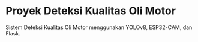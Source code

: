 # Proyek Deteksi Kualitas Oli Motor

Sistem Deteksi Kualitas Oli Motor menggunakan YOLOv8, ESP32-CAM, dan Flask.